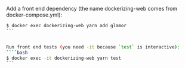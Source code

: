 
Add a front end dependency (the name dockerizing-web comes from docker-compose.yml):
````bash
$ docker exec dockerizing-web yarn add glamor
```


Run front end tests (you need -it because `test` is interactive):
````bash
$ docker exec -it dockerizing-web yarn test
```